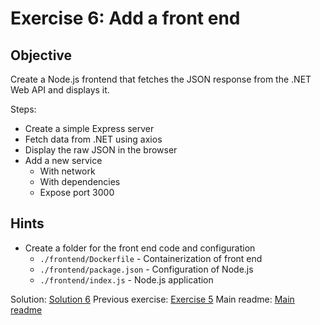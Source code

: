 # Exercise 6: Add a front end

## Objective

Create a Node.js frontend that fetches the JSON response from the .NET Web API and displays it.

Steps:

* Create a simple Express server
* Fetch data from .NET using axios
* Display the raw JSON in the browser
* Add a new service
  * With network
  * With dependencies
  * Expose port 3000

## Hints

* Create a folder for the front end code and configuration
  * `./frontend/Dockerfile` - Containerization of front end
  * `./frontend/package.json` - Configuration of Node.js
  * `./frontend/index.js` - Node.js application

Solution: [Solution 6](./solutions/dot-net/6.web-example/README.md)
Previous exercise: [Exercise 5](./exercise-5.md)
Main readme: [Main readme](./README.md)

